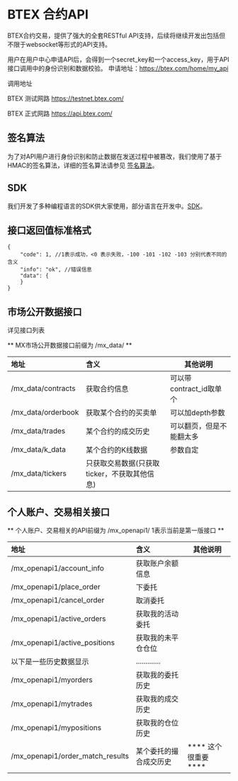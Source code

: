 # BTEX 合约API

BTEX合约交易，提供了强大的全套RESTful API支持，后续将继续开发出包括但不限于websocket等形式的API支持。

用户在用户中心申请API后，会得到一个secret_key和一个access_key，用于API接口调用中的身份识别和数据校验。 申请地址：https://btex.com/home/my_api

调用地址

BTEX 测试网路 https://testnet.btex.com/

BTEX 正式网路 https://api.btex.com/

## 签名算法

为了对API用户进行身份识别和防止数据在发送过程中被篡改，我们使用了基于HMAC的签名算法，详细的签名算法请参见 [签名算法](https://github.com/btex-dev/btex-api-demos/blob/master/btex-mx-api-docs/sign-ZH_CN.md)。

## SDK
我们开发了多种编程语言的SDK供大家使用，部分语言在开发中。[SDK](https://github.com/btex-dev/btex-api-demos/blob/master/btex-mx-api-docs/sdk/)。


## 接口返回值标准格式
``` 
{
	"code": 1, //1表示成功，<0 表示失败，-100 -101 -102 -103 分别代表不同的含义
	"info": "ok", //错误信息
	"data": {
	}
}
```

## 市场公开数据接口

详见接口列表

** MX市场公开数据接口前缀为 /mx_data/ **

|地址|含义|其他说明|
|:----    |:--- |-----   |
|/mx_data/contracts | 获取合约信息 | 可以带contract_id取单个  |
|/mx_data/orderbook |获取某个合约的买卖单  |可以加depth参数    |
|/mx_data/trades     |某个合约的成交历史  |可以翻页，但是不能翻太多    |
|/mx_data/k_data     |某个合约的K线数据  |参数自定    |
|/mx_data/tickers    |只获取交易数据(只获取ticker，不获取其他信息)  |    |

## 个人账户、交易相关接口

** 个人账户、交易相关的API前缀为 /mx_openapi1/   1表示当前是第一版接口 **

|地址|含义|其他说明|
|:----    |:--- |-----   |
|/mx_openapi1/account_info|获取账户余额信息 | |
|/mx_openapi1/place_order| 下委托| |
|/mx_openapi1/cancel_order|取消委托| |
|/mx_openapi1/active_orders| 获取我的活动委托| |
|/mx_openapi1/active_positions| 获取我的未平仓仓位 | |
|以下是一些历史数据显示| .............| |
|/mx_openapi1/myorders| 获取我的委托历史 | |
|/mx_openapi1/mytrades| 获取我的成交历史| |
|/mx_openapi1/mypositions| 获取我的仓位历史| |
|/mx_openapi1/order_match_results| 某个委托的撮合成交历史|  **** 这个很重要 ****|

